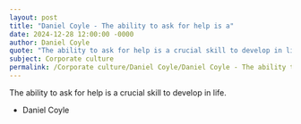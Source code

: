 ```yaml
---
layout: post
title: "Daniel Coyle - The ability to ask for help is a"
date: 2024-12-28 12:00:00 -0000
author: Daniel Coyle
quote: "The ability to ask for help is a crucial skill to develop in life."
subject: Corporate culture
permalink: /Corporate culture/Daniel Coyle/Daniel Coyle - The ability to ask for help is a
---
```


The ability to ask for help is a crucial skill to develop in life.

- Daniel Coyle
